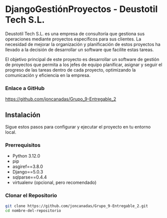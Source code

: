 # DjangoGestiónProyectos - Deustotil Tech S.L.

Deustotil Tech S.L. es una empresa de consultoría que gestiona sus operaciones mediante proyectos específicos para sus clientes. La necesidad de mejorar la organización y planificación de estos proyectos ha llevado a la decisión de desarrollar un software que facilite estas tareas.

El objetivo principal de este proyecto es desarrollar un software de gestión de proyectos que permita a los jefes de equipo planificar, asignar y seguir el progreso de las tareas dentro de cada proyecto, optimizando la comunicación y eficiencia en la empresa.


### Enlace a GitHub

https://github.com/joncanadas/Grupo_9-Entregable_2

## Instalación

Sigue estos pasos para configurar y ejecutar el proyecto en tu entorno local.

### Prerrequisitos

- Python 3.12.0
- pip
- asgiref==3.8.0
- Django==5.0.3
- sqlparse==0.4.4
- virtualenv (opcional, pero recomendado)

### Clonar el Repositorio

```bash
git clone https://github.com/joncanadas/Grupo_9-Entregable_2.git
cd nombre-del-repositorio
